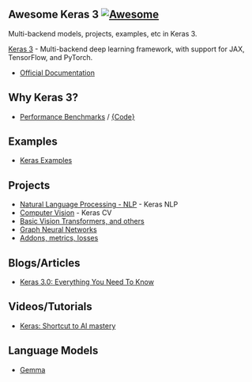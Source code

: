 ## **Awesome Keras 3** [![Awesome](https://cdn.rawgit.com/sindresorhus/awesome/d7305f38d29fed78fa85652e3a63e154dd8e8829/media/badge.svg)](https://github.com/sindresorhus/awesome)

Multi-backend models, projects, examples, etc in Keras 3.

[Keras 3](https://github.com/keras-team/keras) - Multi-backend deep learning framework, with support for JAX, TensorFlow, and PyTorch.

- [Official Documentation](https://keras.io/api/)

## Why Keras 3?
- [Performance Benchmarks](https://keras.io/getting_started/benchmarks/) / [{Code}](https://github.com/haifeng-jin/keras-benchmarks)

## Examples
- [Keras Examples](https://keras.io/examples)

## Projects
- [Natural Language Processing - NLP](https://keras.io/keras_nlp/) - Keras NLP
- [Computer Vision](https://keras.io/keras_cv/) - Keras CV
- [Basic Vision Transformers, and others](https://github.com/anas-rz/k3im)
- [Graph Neural Networks](https://github.com/anas-rz/k3-node)
- [Addons, metrics, losses](https://github.com/anas-rz/k3-addons)

  
## Blogs/Articles
- [Keras 3.0: Everything You Need To Know](https://www.kdnuggets.com/2023/07/keras-30-everything-need-know.html)

## Videos/Tutorials
- [Keras: Shortcut to AI mastery](https://youtu.be/0HcYOcFBQlk)

## Language Models
- [Gemma](https://ai.google.dev/gemma/docs/get_started)


